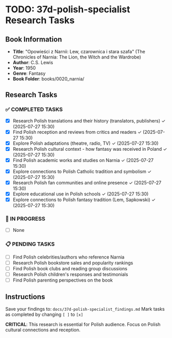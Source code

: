 # TODO: 37d-polish-specialist Research Tasks

## Book Information
- **Title**: "Opowieści z Narnii: Lew, czarownica i stara szafa" (The Chronicles of Narnia: The Lion, the Witch and the Wardrobe)
- **Author**: C.S. Lewis
- **Year**: 1950
- **Genre**: Fantasy
- **Book Folder**: books/0020_narnia/

## Research Tasks

### ✅ COMPLETED TASKS
- [x] Research Polish translations and their history (translators, publishers) ✓ (2025-07-27 15:30)
- [x] Find Polish reception and reviews from critics and readers ✓ (2025-07-27 15:30)
- [x] Explore Polish adaptations (theatre, radio, TV) ✓ (2025-07-27 15:30)
- [x] Research Polish cultural context - how fantasy was received in Poland ✓ (2025-07-27 15:30)
- [x] Find Polish academic works and studies on Narnia ✓ (2025-07-27 15:30)
- [x] Explore connections to Polish Catholic tradition and symbolism ✓ (2025-07-27 15:30)
- [x] Research Polish fan communities and online presence ✓ (2025-07-27 15:30)
- [x] Explore educational use in Polish schools ✓ (2025-07-27 15:30)
- [x] Explore connections to Polish fantasy tradition (Lem, Sapkowski) ✓ (2025-07-27 15:30)

### 🔄 IN PROGRESS
- [ ] None

### 📋 PENDING TASKS
- [ ] Find Polish celebrities/authors who reference Narnia
- [ ] Research Polish bookstore sales and popularity rankings
- [ ] Find Polish book clubs and reading group discussions
- [ ] Research Polish children's responses and testimonials
- [ ] Find Polish parenting perspectives on the book

## Instructions
Save your findings to: `docs/37d-polish-specialist_findings.md`
Mark tasks as completed by changing `[ ]` to `[x]`

**CRITICAL**: This research is essential for Polish audience. Focus on Polish cultural connections and reception.